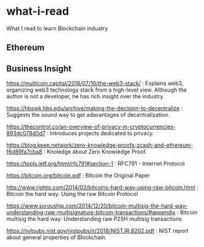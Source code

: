 # what-i-read
What I read to learn Blockchain industry

## Ethereum

## Business Insight

https://multicoin.capital/2018/07/10/the-web3-stack/
: Explains web3, organizing web3 technology stack from a high-level view. Although the author is not a developer, he has rich insight over the industry.

https://hbswk.hbs.edu/archive/making-the-decision-to-decentralize
: Suggests the sound way to get adavantages of decentralization.

https://thecontrol.co/an-overview-of-privacy-in-cryptocurrencies-893dc078d0d7
: Introduces projects dedicated to privacy.

https://blog.keep.network/zero-knowledge-proofs-zcash-and-ethereum-f6d89fa7cba8
: Knoledge about Zero Knowledge Proof.

https://tools.ietf.org/html/rfc791#section-1
: RFC791 - Internet Protocol

https://bitcoin.org/bitcoin.pdf
: Bitcoin the Original Paper

http://www.righto.com/2014/02/bitcoins-hard-way-using-raw-bitcoin.html
: Bitcoin the hard way: Using the raw Bitcoin Protocol

https://www.soroushjp.com/2014/12/20/bitcoin-multisig-the-hard-way-understanding-raw-multisignature-bitcoin-transactions/#appendix
: Bitcoin multisig the hard way: Understanding raw P2SH multisig transactions

https://nvlpubs.nist.gov/nistpubs/ir/2018/NIST.IR.8202.pdf
: NIST report about general properties of Blockchain.